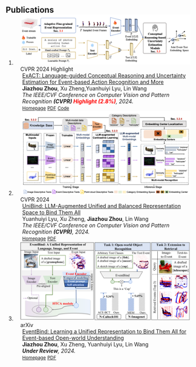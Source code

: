 <h2 id="publications" style="margin: 2px 0px -15px;">Publications</h2>

<div class="publications">
<ol class="bibliography">


<li>
<div class="pub-row">

  <div class="col-sm-3 abbr" style="position: relative;padding-right: 15px;padding-left: 15px;">
    <img src="assets/img/exact.png" class="teaser img-fluid z-depth-1">
    <abbr class="badge">CVPR 2024 Highlight</abbr>
  </div>

  <div class="col-sm-9" style="position: relative;padding-right: 15px;padding-left: 20px;">
    <div class="title"><a href="https://arxiv.org/pdf/2403.12534.pdf">ExACT: Language-guided Conceptual Reasoning and Uncertainty Estimation for Event-based Action Recognition and More</a></div>
    <div class="author"><strong>Jiazhou Zhou</strong>, Xu Zheng,Yuanhuiyi Lyu, Lin Wang</div>
    <div class="periodical"><em>The IEEE/CVF Conference on Computer Vision and Pattern Recognition <strong>(CVPR) <span style="color: red;">Highlight (2.8%)</span></strong>, 2024.</em></div>
    <div class="links">
    <a href="https://vlislab22.github.io/ExACT/" class="btn btn-sm z-depth-0" role="button" target="_blank" style="font-size:12px;">Homepage</a>
      <a href="https://arxiv.org/pdf/2403.12534.pdf" class="btn btn-sm z-depth-0" role="button" target="_blank" style="font-size:12px;">PDF</a>
       <a href="https://github.com/jiazhou-garland/ExACT" class="btn btn-sm z-depth-0" role="button" target="_blank" style="font-size:12px;">Code</a>
    </div>
  </div>
</div>
</li>

<li>
<div class="pub-row">

  <div class="col-sm-3 abbr" style="position: relative;padding-right: 15px;padding-left: 15px;">
    <img src="assets/img/unibind.png" class="teaser img-fluid z-depth-1">
    <abbr class="badge">CVPR 2024</abbr>
  </div>

  <div class="col-sm-9" style="position: relative;padding-right: 15px;padding-left: 20px;">
    <div class="title"><a href="https://arxiv.org/pdf/2403.12532.pdf">UniBind: LLM-Augmented Unified and Balanced Representation Space to Bind Them All</a></div>
    <div class="author">Yuanhuiyi Lyu, Xu Zheng, <strong>Jiazhou Zhou</strong>, Lin Wang</div>
    <div class="periodical"><em>The IEEE/CVF Conference on Computer Vision and Pattern Recognition <strong>(CVPR)</strong>, 2024.</em></div>
    <div class="links">
    <a href="https://vlislab22.github.io/UniBind/" class="btn btn-sm z-depth-0" role="button" target="_blank" style="font-size:12px;">Homepage</a>
      <a href="https://arxiv.org/pdf/2403.12532.pdf" class="btn btn-sm z-depth-0" role="button" target="_blank" style="font-size:12px;">PDF</a>
    </div>
  </div>
</div>
</li>


<li>
<div class="pub-row">

  <div class="col-sm-3 abbr" style="position: relative;padding-right: 15px;padding-left: 15px;">
    <img src="assets/img/EventBind.png" class="teaser img-fluid z-depth-1">
    <abbr class="badge">arXiv</abbr>
  </div>

  <div class="col-sm-9" style="position: relative;padding-right: 15px;padding-left: 20px;">
    <div class="title"><a href="https://arxiv.org/pdf/2308.03135">EventBind: Learning a Unified Representation to Bind Them All for Event-based Open-world Understanding</a></div>
    <div class="author"><strong>Jiazhou Zhou</strong>, Xu Zheng, Yuanhuiyi Lyu, Lin Wang</div>
    <div class="periodical"><em><strong>Under Review</strong>, 2024.</em></div>
    <div class="links">
    <a href="https://vlislab22.github.io/EventBind/" class="btn btn-sm z-depth-0" role="button" target="_blank" style="font-size:12px;">Homepage</a>
      <a href="https://arxiv.org/pdf/2308.03135.pdf" class="btn btn-sm z-depth-0" role="button" target="_blank" style="font-size:12px;">PDF</a>
    </div>
  </div>
</div>
</li>

  
<br>

</ol>
</div>
